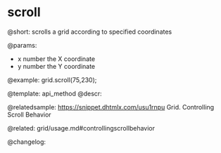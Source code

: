 scroll
=============

@short: scrolls a grid according to specified coordinates


@params:
- x		number		the X coordinate
- y		number		the Y coordinate



@example:
grid.scroll(75,230);


@template: api_method
@descr:

@relatedsample: https://snippet.dhtmlx.com/usu1rnpu	Grid. Controlling Scroll Behavior

@related: grid/usage.md#controllingscrollbehavior

@changelog:


